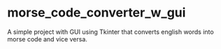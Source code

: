 # morse_code_converter_w_gui
A simple project with GUI using Tkinter that converts english words into morse code and vice versa.
